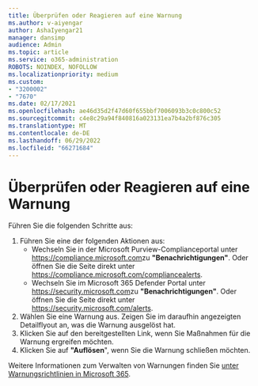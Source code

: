 ```yaml
---
title: Überprüfen oder Reagieren auf eine Warnung
ms.author: v-aiyengar
author: AshaIyengar21
manager: dansimp
audience: Admin
ms.topic: article
ms.service: o365-administration
ROBOTS: NOINDEX, NOFOLLOW
ms.localizationpriority: medium
ms.custom:
- "3200002"
- "7670"
ms.date: 02/17/2021
ms.openlocfilehash: ae46d35d2f47d60f655bbf7006093b3c0c800c52
ms.sourcegitcommit: c4e8c29a94f840816a023131ea7b4a2bf876c305
ms.translationtype: MT
ms.contentlocale: de-DE
ms.lasthandoff: 06/29/2022
ms.locfileid: "66271684"
---
```

# <a name="review-or-act-on-an-alert"></a>Überprüfen oder Reagieren auf eine Warnung

Führen Sie die folgenden Schritte aus:

1. Führen Sie eine der folgenden Aktionen aus:
   - Wechseln Sie in der Microsoft Purview-Complianceportal unter <https://compliance.microsoft.com>zu **"Benachrichtigungen"**. Oder öffnen Sie die Seite direkt unter <https://compliance.microsoft.com/compliancealerts>.
   - Wechseln Sie im Microsoft 365 Defender Portal unter <https://security.microsoft.com>zu **"Benachrichtigungen"**. Oder öffnen Sie die Seite direkt unter <https://security.microsoft.com/alerts>.
2. Wählen Sie eine Warnung aus. Zeigen Sie im daraufhin angezeigten Detailflyout an, was die Warnung ausgelöst hat.
3. Klicken Sie auf den bereitgestellten Link, wenn Sie Maßnahmen für die Warnung ergreifen möchten.
4. Klicken Sie auf **"Auflösen**", wenn Sie die Warnung schließen möchten.

Weitere Informationen zum Verwalten von Warnungen finden Sie [unter Warnungsrichtlinien in Microsoft 365](https://docs.microsoft.com/microsoft-365/compliance/alert-policies).

